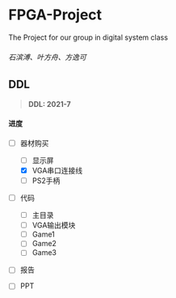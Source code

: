 # FPGA-Project
The Project for our group in digital system class
###### 石滨溥、叶方舟、方逸可

## DDL
> **DDL: 2021-7**
> 
#### 进度
- [ ] 器材购买
  - [ ] 显示屏
  - [x] VGA串口连接线
  - [ ] PS2手柄
- [ ] 代码
  - [ ] 主目录
  - [ ] VGA输出模块
  - [ ] Game1
  - [ ] Game2
  - [ ] Game3
- [ ] 报告
- [ ] PPT


